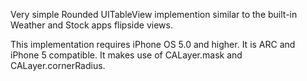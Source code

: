 
Very simple Rounded UITableView implemention similar to the built-in
Weather and Stock apps flipside views.

This implementation requires iPhone OS 5.0 and higher. It is ARC and iPhone 5 compatible.
It makes use of CALayer.mask and CALayer.cornerRadius.
